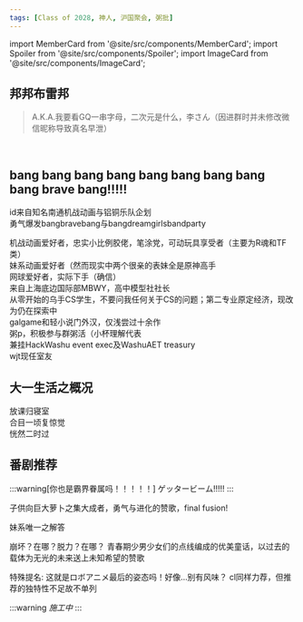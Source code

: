 ```yaml
---
tags: [Class of 2028, 神人, 沪国聚会, 粥批]
---
```


import MemberCard from '@site/src/components/MemberCard';
import Spoiler from '@site/src/components/Spoiler';
import ImageCard from '@site/src/components/ImageCard';

## 邦邦布雷邦

> A.K.A.我要看GQ一串字母，二次元是什么，李さん（因进群时并未修改微信昵称导致真名早泄）

<MemberCard
  name="邦邦布雷邦"
  subtitle="词条主角"
  avatar="https://lain.bgm.tv/pic/user/c/000/96/54/965451.jpg"
  link="https://bangumi.tv/user/965451"
/>

<br />

## bang bang bang bang bang bang bang bang bang brave bang!!!!!

id来自知名<Spoiler>南通</Spoiler>机战动画与<Spoiler>铝铜</Spoiler>乐队企划\
勇气爆发bangbravebang与bangdreamgirlsbandparty

机战动画爱好者，忠实小比例胶佬，笔涂党，可动玩具享受者（主要为R魂和TF类）\
妹系动画爱好者<Spoiler>（然而现实中两个很亲的表妹全是原神高手</Spoiler>\
网球爱好者，实际下手（确信）\
来自上海底边国际部MBWY，高中模型社社长\
从零开始的乌手CS学生，不要问我任何关于CS的问题；第二专业原定经济，现改为仍在探索中\
galgame和轻小说门外汉，仅浅尝过十余作\
粥p，积极参与群粥活<Spoiler>（小杯理解代表</Spoiler>\
兼挂HackWashu event exec及WashuAET treasury\
wjt现任室友

## 大一生活之概况
放课归寝室\
合目一顷复惊觉\
恍然二时过

## 番剧推荐
:::warning[你也是霸界眷属吗！！！！！]
ゲッタービーム!!!!!
:::

子供向巨大萝卜之集大成者，勇气与进化的赞歌，final fusion!
<ImageCard
  image="https://truth.bahamut.com.tw/s01/201809/2af1216a4d1253c54317f8c07c45adca.PNG"
  title="勇者王-final-betterman-霸界王"
  link="https://bangumi.tv/subject/1894"
/>

妹系唯一之解答
<ImageCard
  image="https://lain.bgm.tv/r/400/pic/cover/l/50/53/37898_GB3nG.jpg"
  title="俺の妹がこんなに可愛いわけがない"
  link="https://bangumi.tv/subject/37898"
/>

崩坏？在哪？脱力？在哪？
青春期少男少女们的点线编成的优美童话，以过去的载体为无光的未来送上未知希望的赞歌
<ImageCard
  image="https://lain.bgm.tv/r/400/pic/cover/l/77/dd/218711_5Z5t1.jpg"
  title="DARLING in the FRANXX"
  link="https://bangumi.tv/subject/218711"
/>

特殊提名:
这就是ロボアニメ最后的姿态吗！好像...别有风味？
<ImageCard
  image="https://lain.bgm.tv/r/400/pic/cover/l/3a/98/438187_chzhD.jpg"
  title="勇気爆発バーンブレイバーン"
  link="https://bangumi.tv/subject/438187"
/>
cl同样力荐，但推荐的独特性不足故不单列

:::warning
_施工中_
:::








